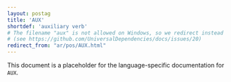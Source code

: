 ```yaml
---
layout: postag
title: 'AUX'
shortdef: 'auxiliary verb'
# The filename "aux" is not allowed on Windows, so we redirect instead
# (see https://github.com/UniversalDependencies/docs/issues/20)
redirect_from: "ar/pos/AUX.html"
---
```


This document is a placeholder for the language-specific documentation
for `AUX`.
